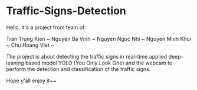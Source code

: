 # Traffic-Signs-Detection
Hello, it's a project from team of:

Tran Trung Kien ~ 
Nguyen Ba Vinh ~ 
Nguyen Ngoc Nhi ~ 
Nguyen Minh Khoi ~ 
Chu Hoang Viet ~

The project is about detecting the traffic signs in real-time applied deep-leaning based model YOLO (You Only Look One) and the webcam to perform the detection and classification of the traffic signs.

Hope y'all enjoy it~~
